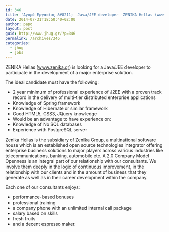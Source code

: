 ```yaml
---
id: 346
title: 'Αγορά Εργασίας &#8211;  Java/JEE developer -ZENIKA Hellas (www.zenika.gr)   #jobs #jhug'
date: 2014-07-31T18:50:40+02:00
author: papo
layout: post
guid: http://www.jhug.gr/?p=346
permalink: /archives/346
categories:
  - jhug
  - jobs
---
```

ZENIKA Hellas (www.zenika.gr) is looking for a Java/JEE developer to participate in the development of a major enterprise solution.

The ideal candidate must have the following:

  * 2 year minimum of professional experience of J2EE with a proven track record in the delivery of multi-tier distributed enterprise applications
  * Knowledge of Spring framework
  * Knowledge of Hibernate or similar framework
  * Good HTML5, CSS3, JQuery knowledge
  * Would be an advantage to have experience on:
  * Knowledge of No SQL databases
  * Experience with PostgreSQL server

Zenika Hellas is the subsidiary of Zenika Group, a multinational software house which is an established open source technologies integrator offering enterprise business solutions to major players across various industries like telecommunications, banking, automobile etc. A 2.0 Company Model Openness is an integral part of our relationship with our consultants. We involve them deeply in the logic of continuous improvement, in the relationship with our clients and in the amount of business that they generate as well as in their career development within the company.

Each one of our consultants enjoys:

  * performance-based bonuses
  * professional training
  * a company phone with an unlimited internal call package
  * salary based on skills
  * fresh fruits
  * and a decent espresso maker.

&nbsp;